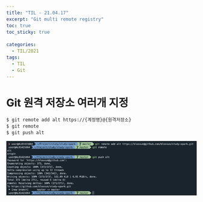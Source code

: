 ```yaml
---
title: "TIL - 21.04.17"
excerpt: "Git multi remote registry"
toc: true
toc_sticky: true

categories:
  - TIL/2021
tags:
  - TIL
  - Git
---
```


# Git 원격 저장소 여러개 지정
```sh
$ git remote add alt https://{계정명}@{원격저장소}
$ git remote
$ git push alt
```
![images](/assets/images/TIL/2021/image-git-multi-remote.png)
